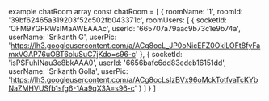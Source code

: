 example chatRoom array
const chatRoom = [
{
  roomName: '1',
  roomId: '39bf62465a319203f52c502fb043371c',
  roomUsers: [
    {
      socketId: 'OFM9YGFRWsIMaAWEAAAc',
      userId: '665707a79aac9b73c1e9b74a',
      userName: 'Srikanth G',
      userPic: 'https://lh3.googleusercontent.com/a/ACg8ocL_JP0oNicEFZ0OkiLOFt8fyFamxVGAP76uOBT6oluSuC7jKdo=s96-c'
    },
    {
      socketId: 'isPSFuhINau3e8bkAAA0',
      userId: '6656bafc6dd83edeb16151dd',
      userName: 'Srikanth Golla',
      userPic: 'https://lh3.googleusercontent.com/a/ACg8ocLsIzBVx96oMckTotfvaTcKYbNaZMHVUSfb1sfg6-1Aa9qX3A=s96-c'
    }
  ]
}
]
